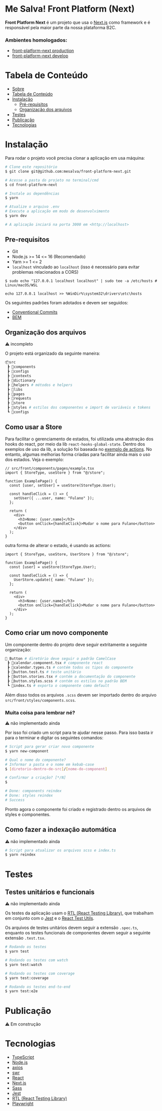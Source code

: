 # Me Salva! Front Platform (Next)

**Front Platform Next** é um projeto que usa o [Next.js](https://nextjs.org/) como framework e é responsável pela maior parte da nossa plataforma B2C.

### Ambientes homologados:

- [front-platform-next production](https://front-front-platform-next.herokuapp.com)
- [front-platform-next develop](https://front-front-platform-next-qa.herokuapp.com)

# Tabela de Conteúdo

- [Sobre](#sobre)
- [Tabela de Conteúdo](#tabela-de-conteudo)
- [Instalação](#instalacao)
  - [Pré-requisitos](#pre-requisitos)
  - [Organização dos arquivos](#organizacao-dos-arquivos)
- [Testes](#testes)
- [Publicação](#publicacao)
- [Tecnologias](#tecnologias)

# Instalação <a name="instalacao"></a>

Para rodar o projeto você precisa clonar a aplicação em usa máquina:

```bash
# Clone este repositório
$ git clone git@github.com:mesalva/front-platform-next.git

# Acesse a pasta do projeto no terminal/cmd
$ cd front-platform-next

# Instale as dependências
$ yarn

# Atualize o arquivo .env
# Execute a aplicação em modo de desenvolvimento
$ yarn dev

# A aplicação inciará na porta 3000 em <http://localhost>
```

## Pre-requisitos <a name="pre-requisitos"></a>

- Git
- Node.js >= 14 <= 16 (Recomendado)
- Yarn >= 1 <= 2
- `localhost` vinculado ao `localhost` (isso é necessário para evitar problemas relacionados a CORS)

```shell-session
$ sudo echo "127.0.0.1 localhost localhost" | sudo tee -a /etc/hosts # Linux/macOS/WSL
```

```batch
echo 127.0.0.1 localhost >> %WinDir%\system32\drivers\etc\hosts
```

Os seguintes padrões foram adotados e devem ser seguidos:

- [Conventional Commits](https://www.conventionalcommits.org)
- [BEM](https://en.bem.info/methodology/quick-start/)

## Organização dos arquivos <a name="organizacao-dos-arquivos"></a>

:warning: incompleto

O projeto está organizado da seguinte maneira:

```bash
📦src
 ┣ 📂components
 ┣ 📂configs
 ┣ 📂contexts
 ┣ 📂dictionary
 ┣ 📂helpers # métodos e helpers
 ┣ 📂libs
 ┣ 📂pages
 ┣ 📂requests
 ┣ 📂store
 ┣ 📂styles # estilos dos componentes e import de variáveis e tokens
 ┗ 📂configs
```

## Como usar a Store

Para facilitar o gerenciamento de estados, foi utilizada uma abstração dos hooks do react, por meio da lib `react-hooks-global-state`. Dentro dos exemplos de uso da lib, a solução foi baseada no [exemplo de actions](https://github.com/dai-shi/react-hooks-global-state/tree/main/examples/03_actions). No entanto, algumas melhorias forma criadas para facilitar ainda mais o uso dos estados. Veja o exemplo:

```tsx
// src/front/components/pages/example.tsx
import { StoreType, useStore } from "@/store";

function ExamplePage() {
  const [user, setUser] = useStore(StoreType.User);

  const handleClick = () => {
    setUser({ ...user, name: "Fulano" });
  };

  return (
    <div>
      <h3>Nome: {user.name}</h3>
      <button onClick={handleClick}>Mudar o nome para Fulano</button>
    </div>
  );
}
```

outra forma de alterar o estado, é usando as actions:

```tsx
import { StoreType, useStore, UserStore } from "@/store";

function ExamplePage() {
  const [user] = useStore(StoreType.User);

  const handleClick = () => {
    UserStore.update({ name: "Fulano" });
  };

  return (
    <div>
      <h3>Nome: {user.name}</h3>
      <button onClick={handleClick}>Mudar o nome para Fulano</button>
    </div>
  );
}
```

## Como criar um novo componente

Um componente dentro do projeto deve seguir extritamente a seguinte organização:

```bash
📂 Button # diretório deve seguir o padrão CamelCase
 ┣ 📜calendar.component.tsx # componente react
 ┣ 📜calendar.types.ts # contém todos os tipos do componente
 ┣ 📜button.test.ts # teste unitário
 ┣ 📜button.stories.tsx # contém a documentação do componente
 ┣ 📜button.styles.scss # contém os estilos no padrão BEM
 ┗ 📜index.ts # exporta o componente como default
```

Além disso todos os arquivos `.scss` devem ser importado dentro do arquivo `src/front/styles/components.scss`.

### Muita coisa para lembrar né?

:warning: não implementado ainda

Por isso foi criado um script para te ajudar nesse passo. Para isso basta ir para o terminar e digitar os seguintes comandos:

```bash
# Script para gerar criar novo componente
$ yarn new-component

# Qual o nome do componente?
# Informar a pasta e o nome em kebab-case
$ [diretorio-dentro-de-src]/[nome-do-component]

# Confirmar a criação? [*/N]
$

# Done: components reindex
# Done: styles reindex
# Success
```

Pronto agora o componente foi criado e registrado dentro os arquivos de styles e componentes.

## Como fazer a indexação automática

:warning: não implementado ainda

```bash
# Script para atualizar os arquivos scss e index.ts
$ yarn reindex
```

# Testes <a name="testes"></a>

## Testes unitários e funcionais

:warning: não implementado ainda

Os testes da aplicação usam o [RTL (React Testing Library)](https://testing-library.com/docs/react-testing-library), que trabalham em conjunto com o [Jest](https://jestjs.io/pt-BR/) e o [React Test Utils](https://reactjs.org/docs/test-utils.html).

Os arquivos de testes unitários devem seguir a extensão `.spec.ts`, enquanto os testes funcionais de componentes devem seguir a seguinte extensão `.test.tsx`.

```bash
# Rodando os testes
$ yarn test

# Rodando os testes com watch
$ yarn test:watch

# Rodando os testes com coverage
$ yarn test:coverage

# Rodando os testes end-to-end
$ yarn test:e2e
```

# Publicação <a name="publicacao"></a>

:warning: Em construção

# Tecnologias <a name="tecnologias"></a>

- [TypeScript](https://www.typescriptlang.org)
- [Node.js](https://nodejs.org/en)
- [axios](https://axios-http.com)
- [swr](https://swr.vercel.app)
- [React](https://pt-br.reactjs.org)
- [Next.js](https://nextjs.org)
- [Sass](https://sass-lang.com)
- [Jest](https://jestjs.io/pt-BR)
- [RTL (React Testing Library)](https://testing-library.com/docs/react-testing-library)
- [Playwright](https://playwright.dev)
